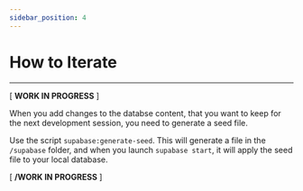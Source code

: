 ```yaml
---
sidebar_position: 4
---
```


# How to Iterate

---

[ **WORK IN PROGRESS** ]

When you add changes to the databse content, that you want to keep for the next development session, you need to generate a seed file.

Use the script `supabase:generate-seed`. This will generate a file in the `/supabase` folder, and when you launch `supabase start`, it will apply the seed file to your local database.

[ **/WORK IN PROGRESS** ]
